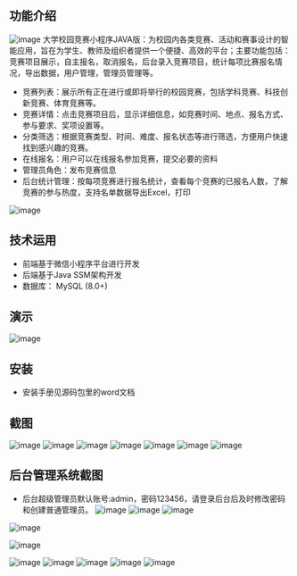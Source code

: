 ## 功能介绍 
 ![image](https://github.com/user-attachments/assets/0b21679a-1382-4e7b-a808-ed481161dd82)
大学校园竞赛小程序JAVA版：为校园内各类竞赛、活动和赛事设计的智能应用，旨在为学生、教师及组织者提供一个便捷、高效的平台；主要功能包括：竞赛项目展示，自主报名，取消报名，后台录入竞赛项目，统计每项比赛报名情况，导出数据，用户管理，管理员管理等。

- 竞赛列表：展示所有正在进行或即将举行的校园竞赛，包括学科竞赛、科技创新竞赛、体育竞赛等。
- 竞赛详情：点击竞赛项目后，显示详细信息，如竞赛时间、地点、报名方式、参与要求、奖项设置等。
- 分类筛选：根据竞赛类型、时间、难度、报名状态等进行筛选，方便用户快速找到感兴趣的竞赛。
- 在线报名：用户可以在线报名参加竞赛，提交必要的资料
- 管理员角色：发布竞赛信息
- 后台统计管理：按每项竞赛进行报名统计，查看每个竞赛的已报名人数，了解竞赛的参与热度，支持名单数据导出Excel，打印

![image](https://github.com/user-attachments/assets/1e25f090-7ea9-4c8d-8f40-7ded3d736418)

## 技术运用
- 前端基于微信小程序平台进行开发
- 后端基于Java SSM架构开发
- 数据库： MySQL (8.0+) 


## 演示 
 
![image](https://github.com/user-attachments/assets/98d698cc-d037-4e5c-8813-d4bade08aace)


## 安装

- 安装手册见源码包里的word文档 


## 截图
![image](https://github.com/user-attachments/assets/1da0d07f-26a8-4455-bfae-97badfa3fc0a)
![image](https://github.com/user-attachments/assets/f5437eae-07d1-43d1-958a-e9aefb0cffd9)
![image](https://github.com/user-attachments/assets/a60c6610-f37b-41bd-8287-0c5728c8d991)
![image](https://github.com/user-attachments/assets/46112a3d-2f64-4c34-9a26-3dc3481a3fca)
![image](https://github.com/user-attachments/assets/5782093a-e814-4bc8-a1c8-b7d63506d7e6)
![image](https://github.com/user-attachments/assets/3421abca-9e7e-493f-ab82-7ed547bce50d)
![image](https://github.com/user-attachments/assets/fae7c5d6-8421-4156-ad66-8cfa2632c155)

 

## 后台管理系统截图 
- 后台超级管理员默认账号:admin，密码123456，请登录后台后及时修改密码和创建普通管理员。
![image](https://github.com/user-attachments/assets/f1e9efde-aa4c-43b5-895a-5765b5df1316)
![image](https://github.com/user-attachments/assets/cb066185-1f11-4eb0-8a3b-ff2ccd8abb0f)
![image](https://github.com/user-attachments/assets/51e3acdc-e37c-4dea-901e-3063db99f3c0)

 ![image](https://github.com/user-attachments/assets/841892c5-9eed-4bec-8e11-51b284e25261)

 ![image](https://github.com/user-attachments/assets/30965085-8f9f-49c6-9b47-5954134d968c)

![image](https://github.com/user-attachments/assets/5c2751d7-dcb2-4956-b759-626fdba7db55)
![image](https://github.com/user-attachments/assets/66f5915f-ce24-4db0-accc-8c36d0d5fbc1)
![image](https://github.com/user-attachments/assets/c135c50d-5b82-4c51-9eb8-02c7f1389a82)
![image](https://github.com/user-attachments/assets/345c2a83-e47e-412f-ab33-d5e9d7e37586)
![image](https://github.com/user-attachments/assets/95b49fdf-8247-49bb-b0c2-c3b5d66e0f57)



